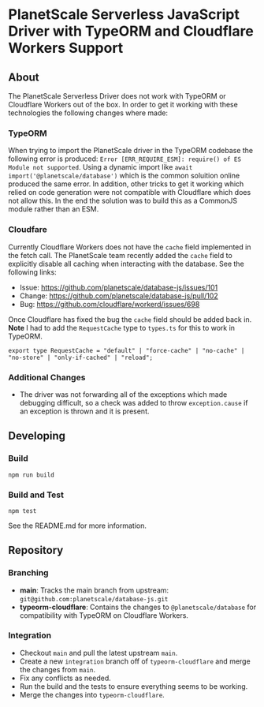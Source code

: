# PlanetScale Serverless JavaScript Driver with TypeORM and Cloudflare Workers Support

## About

The PlanetScale Serverless Driver does not work with TypeORM or Cloudflare Workers out of the box. In order to get it working with these technologies the following changes where made:

### TypeORM 

When trying to import the PlanetScale driver in the TypeORM codebase the following error is produced: `Error [ERR_REQUIRE_ESM]: require() of ES Module not supported`. Using a dynamic import like `await import('@planetscale/database')` which is the common soluition online produced the same error. In addition, other tricks to get it working which relied on code generation were not compatible with Cloudflare which does not allow this. In the end the solution was to build this as a CommonJS module rather than an ESM.

### Cloudfare 

Currently Cloudflare Workers does not have the `cache` field implemented in the fetch call. The PlanetScale team recently added the `cache` field to explicitly disable all caching when interacting with the database. See the following links:
  
  * Issue: https://github.com/planetscale/database-js/issues/101
  * Change: https://github.com/planetscale/database-js/pull/102
  * Bug: https://github.com/cloudflare/workerd/issues/698

Once Cloudflare has fixed the bug the `cache` field should be added back in. **Note** I had to add the `RequestCache` type to `types.ts` for this to work in TypeORM.

`export type RequestCache = "default" | "force-cache" | "no-cache" | "no-store" | "only-if-cached" | "reload";`

### Additional Changes

* The driver was not forwarding all of the exceptions which made debugging difficult, so a check was added to throw `exception.cause` if an exception is thrown and it is present.

## Developing

### Build

`npm run build`

### Build and Test

`npm test`

See the README.md for more information.

## Repository

### Branching

* **main**: Tracks the main branch from upstream: `git@github.com:planetscale/database-js.git`
* **typeorm-cloudflare**: Contains the changes to `@planetscale/database` for compatibility with TypeORM on Cloudflare Workers.

### Integration

* Checkout `main` and pull the latest upstream `main`.
* Create a new `integration` branch off of `typeorm-cloudflare` and merge the changes from `main`. 
* Fix any conflicts as needed.
* Run the build and the tests to ensure everything seems to be working.
* Merge the changes into `typeorm-cloudflare`.
